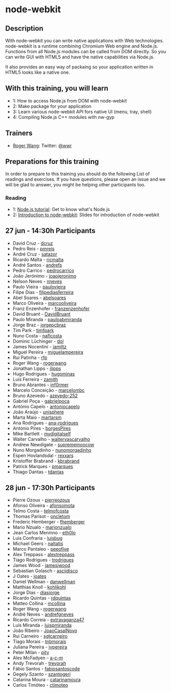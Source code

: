 node-webkit
=====================


## Description

With node-webkit you can write native applications with Web technologies. node-webkit is a runtime combining Chromium Web engine and Node.js. Functions from all Node.js modules can be called from DOM directly. So you can write GUI with HTML5 and have the native capabilities via Node.js.

It also provides an easy way of packaing so your application written in HTML5 looks like a native one.

## With this training, you will learn

* 1: How to access Node.js from DOM with node-webkit
* 2: Make package for your application
* 3: Learn various node-webkit API fors native UI (menu, tray, shell)
* 4: Compiling Node.js C++ modules with nw-gyp

## Trainers

* [Roger Wang](http://github.com/rogerwang): Twitter: [@wwr](https://twitter.com/wwr)

## Preparations for this training

In order to prepare to this training you should do the following List of readings and exercises. If you have questions, please open an issue and we will be glad to answer, you might be helping other participants too.

### Reading

* 1: [Node.js tutorial](http://nodeguide.com/beginner.html): Get to know what's Node.js
* 2: [Introduction to node-webkit](https://speakerdeck.com/u/zcbenz/p/node-webkit-app-runtime-based-on-chromium-and-node-dot-js): Slides for introduction of node-webkit

## 27 jun - 14:30h Participants

- David Cruz - [dcruz](https://github.com/dcruz)
- Pedro Reis - [pmreis](https://github.com/pmreis)
- André Cruz - [satazor](https://github.com/satazor)
- Ricardo Malta - [ricmalta](https://github.com/ricmalta)
- André Santos - [andrefs](https://github.com/andrefs)
- Pedro Carrico - [pedrocarrico](https://github.com/pedrocarrico)
- João Jerónimo - [joaojeronimo](https://github.com/joaojeronimo)
- Nelson Neves - [nneves](https://github.com/nneves)
- Paulo Vieira - [paulovieira](https://github.com/paulovieira)
- Filipe Dias - [filipediasferreira](https://github.com/filipediasferreira)
- Abel Soares - [abelsoares](https://github.com/abelsoares)
- Marco Oliveira - [marcooliveira](https://github.com/marcooliveira)
- Franz Enzenhofer - [franzenzenhofer](https://github.com/franzenzenhofer)
- David Bruant - [DavidBruant](https://github.com/DavidBruant)
- Paulo Miranda - [pauloabmiranda](https://github.com/pauloabmiranda)
- Jorge Braz - [jorgepcbraz](https://github.com/jorgepcbraz)
- Tim Park - [timfpark](https://github.com/timfpark)
- Nuno Costa - [naflcosta](https://github.com/naflcosta)
- Dominic Lüchinger - [dol](https://github.com/dol)
- James Nocentini - [jamiltz](https://github.com/jamiltz)
- Miguel Pereira - [miguelampereira](https://github.com/miguelampereira)
- Rui Patinha - [rfp](https://github.com/rfp)
- Roger Wang - [rogerwang](https://github.com/rogerwang)
- Jonathan Lipps - [jlipps](https://github.com/jlipps)
- Hugo Rodrigues - [hugominas](https://github.com/hugominas)
- Luís Ferreira - [zamith](https://github.com/zamith)
- Bruno Abrantes - [inf0rmer](https://github.com/inf0rmer)
- Marcelo Conceição - [marcelombc](https://github.com/marcelombc)
- Bruno Azevedo - [azevedo-252](https://github.com/azevedo-252)
- Gabriel Poça - [gabrielpoca](https://github.com/gabrielpoca)
- António Capelo - [antoniocapelo](https://github.com/antoniocapelo)
- João Araújo - [unisphere](https://github.com/unisphere)
- Marta Maio - [martarsm](https://github.com/martarsm)
- Ana Rodrigues - [ana-rodrigues](https://github.com/ana-rodrigues)
- António Pires - [borgesPires](https://github.com/borgesPires)
- Mike Bartlett - [mydigitalself](https://github.com/mydigitalself)
- Walter Carvalho - [waltervascarvalho](https://github.com/waltervascarvalho)
- Andrew Newdigate - [suprememoocow](https://github.com/suprememoocow)
- Nuno Morgadinho - [nunomorgadinho](https://github.com/nunomorgadinho)
- Espen Hovlandsdal  - [rexxars](https://github.com/rexxars)
- Kristoffer Brabrand - [kbrabrand](https://github.com/kbrabrand)
- Patrick Marques - [pmarques](https://github.com/pmarques)
- Thiago Dantas - [tdantas](https://github.com/tdantas)

## 28 jun - 17:30h Participants

- Pierre Ozoux - [pierreozoux](https://github.com/pierreozoux)
- Afonso Oliveira - [afonsomota](https://github.com/afonsomota)
- Telmo Costa - [telmofcosta](https://github.com/telmofcosta)
- Thomas Parisot - [oncletom](https://github.com/oncletom)
- Frederic Hemberger - [fhemberger](https://github.com/fhemberger)
- Mario Nzualo - [marionzualo](https://github.com/marionzualo)
- Jean Carlos Meninno - [eth0lo](https://github.com/eth0lo)
- Luis Confraria - [luisbug](https://github.com/luisbug)
- Michael Geers - [naltatis](https://github.com/naltatis)
- Marco Pantaleo - [peeofive](https://github.com/peeofive)
- Alex Treppass - [alextreppass](https://github.com/alextreppass)
- Tiago Rodrigues - [trodrigues](https://github.com/trodrigues)
- James Wood - [jamesjwood](https://github.com/jamesjwood)
- Sebastian Golasch - [asciidisco](https://github.com/asciidisco)
- J Oates - [joates](https://github.com/joates)
- Daniel Wellman - [danwellman](https://github.com/danwellman)
- Matthias Knoll - [kohlikohl](https://github.com/kohlikohl)
- Jorge Dias - [diasjorge](https://github.com/diasjorge)
- Ricardo Quintas - [rdquintas](https://github.com/rdquintas)
- Matteo Collina - [mcollina](https://github.com/mcollina)
- Roger Wang - [rogerwang](https://github.com/rogerwang)
- André Neves - [andrefgneves](https://github.com/andrefgneves)
- Ricardo Correia - [extravaganza47](https://github.com/extravaganza47)
- Luís Miranda - [luispmiranda](https://github.com/luispmiranda)
- João Ribeiro - [JoaoCasalNovo](https://github.com/JoaoCasalNovo)
- Rui Carneiro - [sgtcarneiro](https://github.com/sgtcarneiro)
- Tiago Morais - [tnbmorais](https://github.com/tnbmorais)
- Juliana Pereira - [jvpereira](https://github.com/jvpereira)
- Peter Milan - [pity](https://github.com/pity)
- Alex McFadyen - [a-c-m](https://github.com/a-c-m)
- Andy Trevorah - [trevorah](https://github.com/trevorah)
- Fábio Santos - [fabiosantoscode](https://github.com/fabiosantoscode)
- Gegely Szanto - [szantogeri](https://github.com/szantogeri)
- Catarina Moura - [catarinamoura](https://github.com/catarinamoura)
- Carlos Timóteo - [ctimoteo](https://github.com/ctimoteo)
